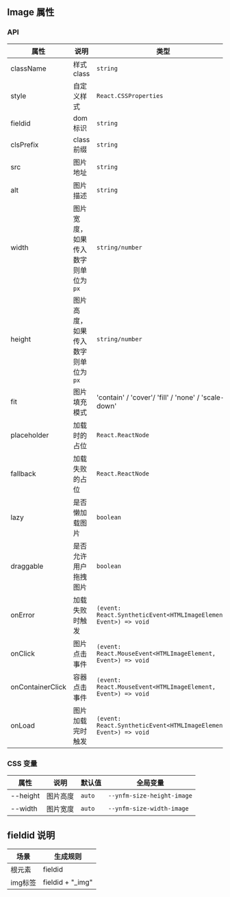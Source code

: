 ## Image 属性
### API

| 属性               | 说明                                | 类型                                                               | 默认值                          |
|------------------| ----------------------------------- |------------------------------------------------------------------|------------------------------|
| <span style="display:inline-block;width:120px">className</span> | 样式class       | `string`                                                          | <span style="display:inline-block;width:100px">-</span> |
| style            | 自定义样式 | `React.CSSProperties`                                            | -                            |
| fieldid          | dom标识 | `string `                                                        | -                            |
| clsPrefix        | class前缀 | `string `                                                        | -                            |
| src              | 图片地址                            | `string `                                                        |  <span style="display:inline-block;width:100px">-</span>  |
| alt              | 图片描述                            | `string`                                                         | -                            |
| width            | 图片宽度，如果传入数字则单位为 `px` | `string/number`                                                  | -                            |
| height           | 图片高度，如果传入数字则单位为 `px` | `string/number`                                                  | -                            |
| fit              | 图片填充模式                        | 'contain' / 'cover'/ 'fill' / 'none' / 'scale-down'              | `'fill'`                     |
| placeholder      | 加载时的占位                        | `React.ReactNode`                                                | 默认占位                         |
| fallback         | 加载失败的占位                      | `React.ReactNode `                                               | 默认占位                         |
| lazy             | 是否懒加载图片                      | `boolean `                                                       | `false`                      |
| draggable        | 是否允许用户拖拽图片 | `boolean `                                                       | `false`                      |
| onError          | 加载失败时触发                      | `(event: React.SyntheticEvent<HTMLImageElement, Event>) => void` | -                            |
| onClick          | 图片点击事件                        | `(event: React.MouseEvent<HTMLImageElement, Event>) => void`     | -                            |
| onContainerClick | 容器点击事件                        | `(event: React.MouseEvent<HTMLImageElement, Event>) => void`     | -                            |
| onLoad           | 图片加载完时触发                    | `(event: React.SyntheticEvent<HTMLImageElement, Event>) => void` | -                            |


### CSS 变量

属性|说明|默认值|全局变量
----|----|----|----
--height | 图片高度 | `auto` | `--ynfm-size-height-image`
--width | 图片宽度 | `auto` | `--ynfm-size-width-image`

## fieldid 说明
| 场景             | 生成规则          |
| --------------- | ---------------- |
| 根元素           | fieldid          |
| img标签           | fieldid + "_img" |
